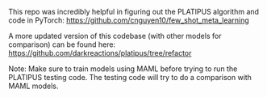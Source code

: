 This repo was incredibly helpful in figuring out the PLATIPUS algorithm and code in PyTorch:
https://github.com/cnguyen10/few_shot_meta_learning

A more updated version of this codebase (with other models for comparison) can be found here:
https://github.com/darkreactions/platipus/tree/refactor


Note: Make sure to train models using MAML before trying to run the PLATIPUS testing code. The testing code will try to do a comparison with MAML models.
